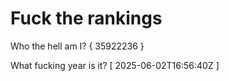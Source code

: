 # Fuck the rankings

Who the hell am I?
{ 35922236 }

What fucking year is it?
[ 2025-06-02T16:56:40Z ]

